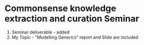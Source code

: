 # Commonsense knowledge extraction and curation Seminar

1. Seminar deliverable - added
2. My Topic - "Modelling Generics" report and Slide are included 
